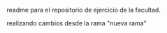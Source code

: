readme para el repositorio de ejercicio de la facultad.

realizando cambios desde la rama "nueva rama"